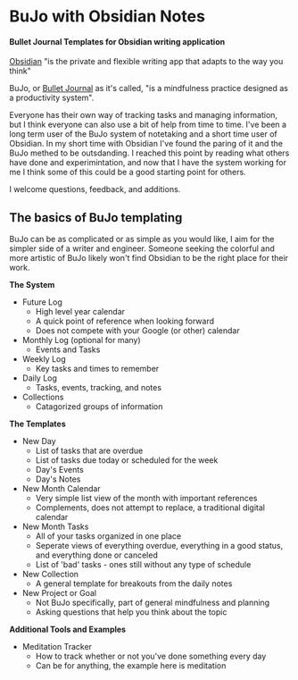 # BuJo with Obsidian Notes
#### Bullet Journal Templates for Obsidian writing application

[Obsidian](https://obsidian.me) "is the private and flexible writing app that adapts to the way you think"

BuJo, or [Bullet Journal](https://bulletjournal.com/) as it's called, "is a mindfulness practice designed as a productivity system". 

Everyone has their own way of tracking tasks and managing information, but I think everyone can also use a bit of help from time to time. I've been a long term user of the BuJo system of notetaking and a short time user of Obsidian. In my short time with Obsidian I've found the paring of it and the BuJo methed to be outsdanding. I reached this point by reading what others have done and experimintation, and now that I have the system working for me I think some of this could be a good starting point for others.

I welcome questions, feedback, and additions.

## The basics of BuJo templating

BuJo can be as complicated or as simple as you would like, I aim for the simpler side of a writer and engineer. Someone seeking the colorful and more artistic of BuJo likely won't find Obsidian to be the right place for their work.

**The System**
- Future Log
    - High level year calendar
    - A quick point of reference when looking forward
    - Does not compete with your Google (or other) calendar
- Monthly Log (optional for many)
    - Events and Tasks
- Weekly Log
    - Key tasks and times to remember
- Daily Log
    - Tasks, events, tracking, and notes
- Collections
    - Catagorized groups of information

**The Templates**
- New Day
    - List of tasks that are overdue
    - List of tasks due today or scheduled for the week
    - Day's Events
    - Day's Notes
- New Month Calendar
    - Very simple list view of the month with important references
    - Complements, does not attempt to replace, a traditional digital calendar
- New Month Tasks
    - All of your tasks organized in one place
    - Seperate views of everything overdue, everything in a good status, and everything done or canceled
    - List of 'bad' tasks - ones still without any type of schedule
- New Collection
    - A general template for breakouts from the daily notes
- New Project or Goal
    - Not BuJo specifically, part of general mindfulness and planning
    - Asking questions that help you think about the topic

**Additional Tools and Examples**
- Meditation Tracker
    - How to track whether or not you've done something every day
    - Can be for anything, the example here is meditation


